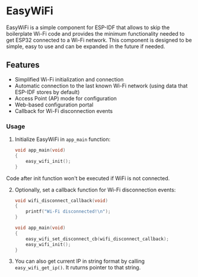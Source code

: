 # EasyWiFi

EasyWiFi is a simple component for ESP-IDF that allows to skip the boilerplate Wi-Fi code and provides the minimum functionality needed to get ESP32 connected to a Wi-Fi network. This component is designed to be simple, easy to use and can be expanded in the future if needed.

## Features

- Simplified Wi-Fi initialization and connection
- Automatic connection to the last known Wi-Fi network (using data that ESP-IDF stores by default)
- Access Point (AP) mode for configuration
- Web-based configuration portal
- Callback for Wi-Fi disconnection events

### Usage

1. Initialize EasyWiFi in `app_main` function:

    ```c
    void app_main(void)
    {
        easy_wifi_init();
    }
    ```
Code after init function won't be executed if WiFi is not connected.

2. Optionally, set a callback function for Wi-Fi disconnection events:

    ```c
    void wifi_disconnect_callback(void)
    {
        printf("Wi-Fi disconnected!\n");
    }

    void app_main(void)
    {
        easy_wifi_set_disconnect_cb(wifi_disconnect_callback);
        easy_wifi_init();
    }
    ```

3. You can also get current IP in string format by calling `easy_wifi_get_ip()`. It ruturns pointer to that string.